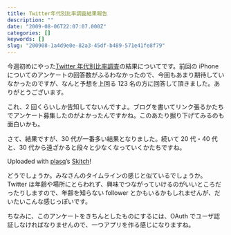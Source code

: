 ```yaml
---
title: Twitter年代別比率調査結果報告
description: ""
date: "2009-08-06T22:07:07.000Z"
categories: []
keywords: []
slug: "200908-1a4d9e0e-82a3-45df-b489-571e41fe8f79"
---
```


今週初めにやった[Twitter 年代別比率調査](/posts/5e8d650f-acf0-4383-928d-2d7acb3cae2c/)の結果についてです。前回の iPhone についてのアンケートの回答数がふるわなかったので、今回もあまり期待していなかったのですが、なんと予想を上回る 123 名の方に回答して頂きました。ありがとうございます。

これ、2 回くらいしか告知してないんですよ。ブログを書いてリンク張るかたちでアンケート募集したのがよかったんですかね。このあたり掘り下げてみるのも面白いかも。

さて、結果ですが、30 代が一番多い結果となりました。続いて 20 代・40 代と、30 代から遠ざかると段々と少なくなっていくかたちですね。

Uploaded with [plasq](http://plasq.com/)’s [Skitch](http://skitch.com)!

どうでしょうか。みなさんのタイムラインの感じと似ているでしょうか。Twitter は年齢や場所にとらわれず、興味でつながっていけるのがいいところだったりしますので、年齢を知らない follower とかもいるかもしれませんが、だいたいこんな感じっぽいです。

ちなみに、このアンケートをきちんとしたものにするには、OAuth でユーザ認証しなければなりませんので、一つアプリを作る感じになりますね。
